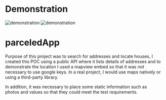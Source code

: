 # Demonstration


![demonstration](https://user-images.githubusercontent.com/47576846/230513897-42ea1e98-4014-4fe5-a472-8394594c26eb.png)
![demonstration](https://user-images.githubusercontent.com/47576846/230513368-b541b8d5-b54c-4e87-9305-73040115651a.gif)

# parceledApp

Purpose of this project was to search for addresses and locate houses, I created this POC using a public API where it lists details of addresses and to demonstrate the location I used a mapview embed so that it was not necessary to use google keys. In a real project, I would use maps natively or using a third-party library.

In addition, it was necessary to place some static information such as photos and values so that they could meet the test requirements.

